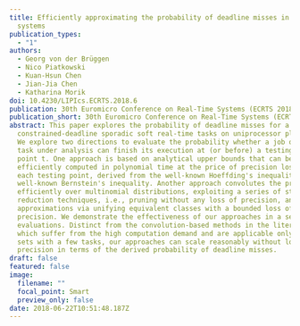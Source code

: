 ```yaml
---
title: Efficiently approximating the probability of deadline misses in real-time
  systems
publication_types:
  - "1"
authors:
  - Georg von der Brüggen
  - Nico Piatkowski
  - Kuan-Hsun Chen
  - Jian-Jia Chen
  - Katharina Morik
doi: 10.4230/LIPIcs.ECRTS.2018.6
publication: 30th Euromicro Conference on Real-Time Systems (ECRTS 2018)
publication_short: 30th Euromicro Conference on Real-Time Systems (ECRTS 2018)
abstract: This paper explores the probability of deadline misses for a set of
  constrained-deadline sporadic soft real-time tasks on uniprocessor platforms.
  We explore two directions to evaluate the probability whether a job of the
  task under analysis can finish its execution at (or before) a testing time
  point t. One approach is based on analytical upper bounds that can be
  efficiently computed in polynomial time at the price of precision loss for
  each testing point, derived from the well-known Hoeffding's inequality and the
  well-known Bernstein's inequality. Another approach convolutes the probability
  efficiently over multinomial distributions, exploiting a series of state space
  reduction techniques, i.e., pruning without any loss of precision, and
  approximations via unifying equivalent classes with a bounded loss of
  precision. We demonstrate the effectiveness of our approaches in a series of
  evaluations. Distinct from the convolution-based methods in the literature,
  which suffer from the high computation demand and are applicable only to task
  sets with a few tasks, our approaches can scale reasonably without losing much
  precision in terms of the derived probability of deadline misses.
draft: false
featured: false
image:
  filename: ""
  focal_point: Smart
  preview_only: false
date: 2018-06-22T10:51:48.187Z
---
```

